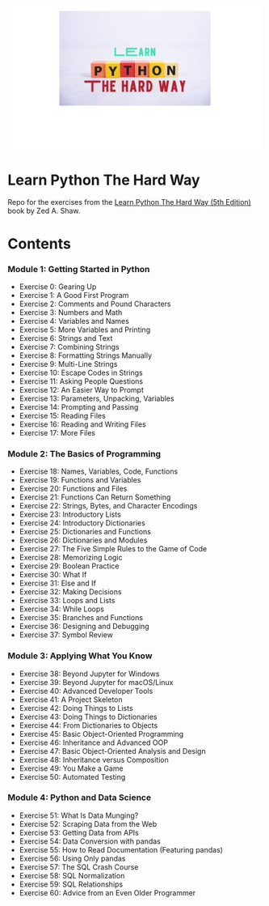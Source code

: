<p align="center">
  <img src="lpthw.png">
</p>


# Learn Python The Hard Way
Repo for the exercises  from the [Learn Python The Hard Way (5th Edition)](https://www.informit.com/store/learn-python-the-hard-way-9780138270575) book by Zed A. Shaw.

# Contents

### Module 1: Getting Started in Python 
- Exercise 0: Gearing Up
- Exercise 1: A Good First Program
- Exercise 2: Comments and Pound Characters
- Exercise 3: Numbers and Math
- Exercise 4: Variables and Names
- Exercise 5: More Variables and Printing
- Exercise 6: Strings and Text
- Exercise 7: Combining Strings
- Exercise 8: Formatting Strings Manually
- Exercise 9: Multi-Line Strings
- Exercise 10: Escape Codes in Strings
- Exercise 11: Asking People Questions
- Exercise 12: An Easier Way to Prompt
- Exercise 13: Parameters, Unpacking, Variables
- Exercise 14: Prompting and Passing
- Exercise 15: Reading Files
- Exercise 16: Reading and Writing Files
- Exercise 17: More Files

### Module 2: The Basics of Programming
- Exercise 18: Names, Variables, Code, Functions
- Exercise 19: Functions and Variables
- Exercise 20: Functions and Files
- Exercise 21: Functions Can Return Something
- Exercise 22: Strings, Bytes, and Character Encodings
- Exercise 23: Introductory Lists
- Exercise 24: Introductory Dictionaries
- Exercise 25: Dictionaries and Functions
- Exercise 26: Dictionaries and Modules
- Exercise 27: The Five Simple Rules to the Game of Code
- Exercise 28: Memorizing Logic
- Exercise 29: Boolean Practice
- Exercise 30: What If
- Exercise 31: Else and If
- Exercise 32: Making Decisions
- Exercise 33: Loops and Lists
- Exercise 34: While Loops
- Exercise 35: Branches and Functions
- Exercise 36: Designing and Debugging
- Exercise 37: Symbol Review


### Module 3: Applying What You Know
- Exercise 38: Beyond Jupyter for Windows
- Exercise 39: Beyond Jupyter for macOS/Linux
- Exercise 40: Advanced Developer Tools
- Exercise 41: A Project Skeleton
- Exercise 42: Doing Things to Lists
- Exercise 43: Doing Things to Dictionaries
- Exercise 44: From Dictionaries to Objects
- Exercise 45: Basic Object-Oriented Programming
- Exercise 46: Inheritance and Advanced OOP
- Exercise 47: Basic Object-Oriented Analysis and Design
- Exercise 48: Inheritance versus Composition
- Exercise 49: You Make a Game
- Exercise 50: Automated Testing


### Module 4: Python and Data Science
- Exercise 51: What Is Data Munging?
- Exercise 52: Scraping Data from the Web
- Exercise 53: Getting Data from APIs
- Exercise 54: Data Conversion with pandas
- Exercise 55: How to Read Documentation (Featuring pandas)
- Exercise 56: Using Only pandas
- Exercise 57: The SQL Crash Course
- Exercise 58: SQL Normalization
- Exercise 59: SQL Relationships
- Exercise 60: Advice from an Even Older Programmer






